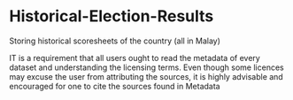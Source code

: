 # Historical-Election-Results
Storing historical scoresheets of the country (all in Malay)

IT is a requirement that all users ought to read the metadata of every dataset and understanding the licensing terms. Even though some licences may excuse the user from attributing the sources, it is highly advisable and encouraged for one to cite the sources found in Metadata
